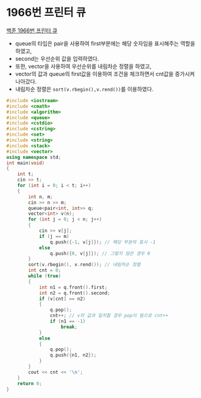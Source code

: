# 1966번 프린터 큐

[백준 1966번 프린터 큐](https://www.acmicpc.net/problem/1966)

- queue의 타입은 pair을 사용하여  first부분에는 해당 숫자임을 표시해주는 역할을 하였고,
- second는 우선순위 값을 입력하였다.
- 또한, vector을 사용하여 우선순위를 내림차순 정렬을 하였고,
- vector의 값과 queue의 first값을 이용하여 조건을 체크하면서 cnt값을 증가시켜 나아갔다. 
- 내림차순 정렬은 `sort(v.rbegin(),v.rend())`를 이용하였다.

```c++
#include <iostream>
#include <cmath>
#include <algorithm>
#include <queue>
#include <cstdio>
#include <cstring>
#include <set>
#include <string>
#include <stack>
#include <vector>
using namespace std;
int main(void)
{
    int t;
    cin >> t;
    for (int i = 0; i < t; i++)
    {
        int n, m;
        cin >> n >> m;
        queue<pair<int, int>> q;
        vector<int> v(n);
        for (int j = 0; j < n; j++)
        {
            cin >> v[j];
            if (j == m)
                q.push({-1, v[j]}); // 해당 부분의 표시 -1
            else
                q.push({0, v[j]}); // 그렇지 않은 경우 0
        }
        sort(v.rbegin(), v.rend()); // 내림차순 정렬
        int cnt = 0;
        while (true)
        {
            int n1 = q.front().first;
            int n2 = q.front().second;
            if (v[cnt] == n2)
            {
                q.pop();
                cnt++; // v의 값과 일치할 경우 pop이 됨으로 cnt++
                if (n1 == -1)
                    break;
            }
            else
            {
                q.pop();
                q.push({n1, n2});
            }
        }
        cout << cnt << '\n';
    }
    return 0;
}

```

